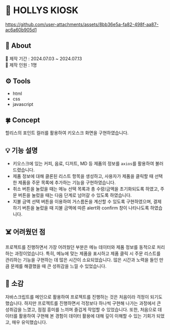 # 🥤 HOLLYS KIOSK
https://github.com/user-attachments/assets/8bb36e5a-fa82-498f-aa87-ac6a60b905d1

## 📢 About
📆 제작 기간 : 2024.07.03 ~ 2024.07.13 <br>
👤 제작 인원 : 1명

## ⚙️ Tools
- html
- css
- javascript

## 🍀 Concept
할리스의 포인트 컬러를 활용하여 키오스크 화면을 구현하였습니다. 

## 💡 기능 설명
- 키오스크에 있는 커피, 음료, 디저트, MD 등 제품의 정보를 `axios`를 활용하여 불러드렸습니다.
- 제품 정보에 대해 클론된 리스트 항목을 생성하고, 사용자가 제품을 클릭할 때 선택한 제품을 주문 목록에 추가하는 기능을 구현하였습니다.
- 취소 버튼을 눌렀을 때는 메뉴 선택 목록과 총 수량/금액을 초기화되도록 하였고, 주문 버튼을 눌렀을 때는 다음 단계로 넘어갈 수 있도록 하였습니다.
- 지불 금액 선택 버튼을 이용하여 거스름돈을 계산할 수 있도록 구현하였으며, 결제하기 버튼을 눌렀을 때 지불 금액에 따른 alert와 confirm 창이 나타나도록 하였습니다.
  
## ☠️ 어려웠던 점
프로젝트를 진행하면서 가장 어려웠던 부분은 메뉴 데이터와 제품 정보를 동적으로 처리하는 과정이었습니다. 특히, 메뉴에 맞는 제품을 표시하고 제품 클릭 시 주문 리스트를 관리하는 기능을 구현하는 데 많은 시간이 소요되었습니다. 많은 시간과 노력을 들인 만큼 문제를 해결했을 때 큰 성취감을 느낄 수 있었습니다.

## 🌈 소감
자바스크립트를 메인으로 활용하여 프로젝트를 진행하는 것은 처음이라 걱정이 되기도 했습니다. 하지만 프로젝트를 진행하면서 걱정보다 하나씩 구현해 나가는 과정에서 큰 성취감을 느꼈고, 점점 흥미를 느끼며 즐겁게 작업할 수 있었습니다. 또한, 처음으로 데이터를 활용하여 구현해 본 경험이 데이터 활용에 대해 깊이 이해할 수 있는 기회가 되었고, 매우 유익했습니다.
